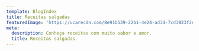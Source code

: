 ```yaml
---
template: BlogIndex
title: Receitas salgadas
featuredImage: 'https://ucarecdn.com/8e91b539-22b1-4e24-ad3d-7cd3923f2e9f/'
meta:
  description: Conheça receitas com muito sabor e amor.
  title: Receitas salgadas
---
```


